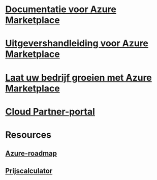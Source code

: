 # [Documentatie voor Azure Marketplace](index.md)

# [Uitgevershandleiding voor Azure Marketplace](marketplace-publishers-guide.md)
# [Laat uw bedrijf groeien met Azure Marketplace](grow-your-business-azure-marketplace.md)
# [Cloud Partner-portal](./cloud-partner-portal/cloud-partner-portal-what-is-the-cloud-partner-portal.md)
# Resources
## [Azure-roadmap](https://azure.microsoft.com/roadmap/)
## [Prijscalculator](https://azure.microsoft.com/pricing/calculator/)
